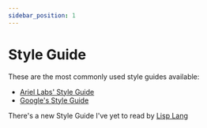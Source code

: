 ```yaml
---
sidebar_position: 1
---
```


# Style Guide

These are the most commonly used style guides available:

- [Ariel Labs' Style Guide](http://labs.ariel-networks.com/cl-style-guide.html)
- [Google's Style Guide](https://google.github.io/styleguide/lispguide.xml)

There's a new Style Guide I've yet to read by [Lisp Lang](https://lisp-lang.org/style-guide/)
